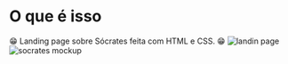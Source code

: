 # O que é isso
😁 Landing page sobre Sócrates feita com HTML e CSS. 😁
![landin page](https://user-images.githubusercontent.com/90523641/156064535-fc10ff1b-164d-475f-baa2-a3e0bb3e40b3.png)
![socrates mockup](https://user-images.githubusercontent.com/90523641/156064548-0e1e9a26-567f-493a-bd54-b853ce0ba4d6.png)
